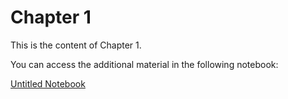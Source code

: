 # Chapter 1

This is the content of Chapter 1.

You can access the additional material in the following notebook:

[Untitled Notebook](Untitled)